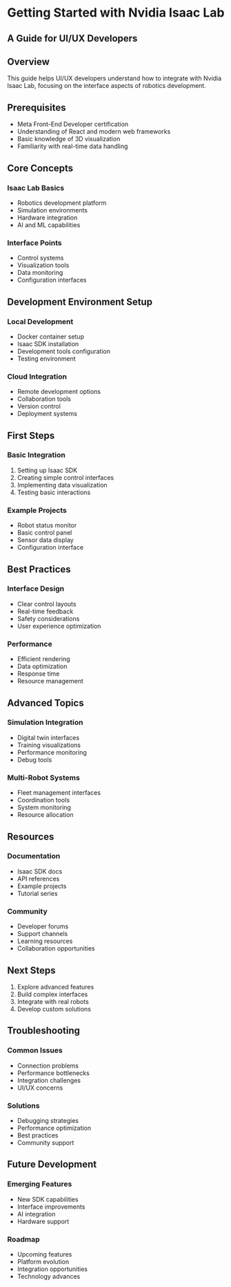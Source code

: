 # Getting Started with Nvidia Isaac Lab
## A Guide for UI/UX Developers

## Overview
This guide helps UI/UX developers understand how to integrate with Nvidia Isaac Lab, focusing on the interface aspects of robotics development.

## Prerequisites
- Meta Front-End Developer certification
- Understanding of React and modern web frameworks
- Basic knowledge of 3D visualization
- Familiarity with real-time data handling

## Core Concepts

### Isaac Lab Basics
- Robotics development platform
- Simulation environments
- Hardware integration
- AI and ML capabilities

### Interface Points
- Control systems
- Visualization tools
- Data monitoring
- Configuration interfaces

## Development Environment Setup

### Local Development
- Docker container setup
- Isaac SDK installation
- Development tools configuration
- Testing environment

### Cloud Integration
- Remote development options
- Collaboration tools
- Version control
- Deployment systems

## First Steps

### Basic Integration
1. Setting up Isaac SDK
2. Creating simple control interfaces
3. Implementing data visualization
4. Testing basic interactions

### Example Projects
- Robot status monitor
- Basic control panel
- Sensor data display
- Configuration interface

## Best Practices

### Interface Design
- Clear control layouts
- Real-time feedback
- Safety considerations
- User experience optimization

### Performance
- Efficient rendering
- Data optimization
- Response time
- Resource management

## Advanced Topics

### Simulation Integration
- Digital twin interfaces
- Training visualizations
- Performance monitoring
- Debug tools

### Multi-Robot Systems
- Fleet management interfaces
- Coordination tools
- System monitoring
- Resource allocation

## Resources

### Documentation
- Isaac SDK docs
- API references
- Example projects
- Tutorial series

### Community
- Developer forums
- Support channels
- Learning resources
- Collaboration opportunities

## Next Steps
1. Explore advanced features
2. Build complex interfaces
3. Integrate with real robots
4. Develop custom solutions

## Troubleshooting

### Common Issues
- Connection problems
- Performance bottlenecks
- Integration challenges
- UI/UX concerns

### Solutions
- Debugging strategies
- Performance optimization
- Best practices
- Community support

## Future Development

### Emerging Features
- New SDK capabilities
- Interface improvements
- AI integration
- Hardware support

### Roadmap
- Upcoming features
- Platform evolution
- Integration opportunities
- Technology advances 